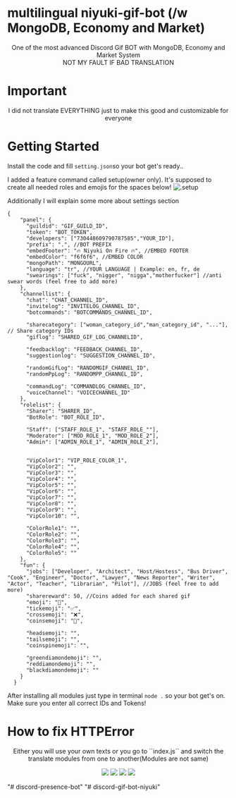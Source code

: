# multilingual niyuki-gif-bot (/w MongoDB, Economy and Market)

<p align="center"> One of the most advanced Discord Gif BOT with MongoDB, Economy and Market System<br>
NOT MY FAULT IF BAD TRANSLATION</p>

# Important
<p align="center">I did not translate EVERYTHING just to make this good and customizable for everyone</p>

# Getting Started

Install the code and fill `setting.json`so your bot get's ready..

I added a feature command called setup(owner only). It's supposed to create all needed roles and emojis for the spaces below!
![.setup]('https://cdn.discordapp.com/attachments/858653613702119465/859154083855073290/unknown.png')

Additionally I will explain some more about settings section
```
{
    "panel": {
      "guildid": "GIF_GUILD_ID",
      "token": "BOT_TOKEN",
      "developers": ["730448609790787585","YOUR_ID"],
      "prefix": ".", //BOT PREFIX
      "embedFooter": "🔥 Niyuki On Fire 🔥", //EMBED FOOTER
      "embedColor": "f6f6f6", //EMBED COLOR
      "mongoPath": "MONGOURL",
      "language": "tr", //YOUR LANGUAGE | Example: en, fr, de
      "swearings": ["fuck", "nigger", "nigga","motherfucker"] //anti swear words (feel free to add more)
    },
    "channellist": {
      "chat": "CHAT_CHANNEL_ID", 
      "invitelog": "INVITELOG_CHANNEL_ID",
      "botcommands": "BOTCOMMANDS_CHANNEL_ID", 

      "sharecategory": ["woman_category_id","man_category_id", "..."], // Share category IDs
      "giflog": "SHARED_GIF_LOG_CHANNELID",

      "feedbacklog": "FEEDBACK_CHANNEL_ID",
      "suggestionlog": "SUGGESTION_CHANNEL_ID",

      "randomGifLog": "RANDOMGIF_CHANNEL_ID",
      "randomPpLog": "RANDOMPP_CHANNEL_ID",

      "commandLog": "COMMANDLOG_CHANNEL_ID",
      "voiceChannel": "VOICECHANNEL_ID"
    },
    "rolelist": {
      "Sharer": "SHARER_ID",
      "BotRole": "BOT_ROLE_ID",

      "Staff": ["STAFF_ROLE_1", "STAFF_ROLE_""],
      "Moderator": ["MOD_ROLE_1", "MOD_ROLE_2"],
      "Admin": ["ADMIN_ROLE_1", "ADMIN_ROLE_2"],


      "VipColor1": "VIP_ROLE_COLOR_1",
      "VipColor2": "",
      "VipColor3": "",
      "VipColor4": "",
      "VipColor5": "",
      "VipColor6": "",
      "VipColor7": "",
      "VipColor8": "",
      "VipColor9": "",
      "VipColor10": "",

      "ColorRole1": "",
      "ColorRole2": "",
      "ColorRole3": "",
      "ColorRole4": "",
      "ColorRole5": ""
    },
    "fun": {
      "jobs": ["Developer", "Architect", "Host/Hostess", "Bus Driver", "Cook", "Engineer", "Doctor", "Lawyer", "News Reporter", "Writer", "Actor", "Teacher", "Librarian", "Pilot"], //JOBS (feel free to add more)
      "sharereward": 50, //Coins added for each shared gif
      "emoji": "💖",
      "tickemoji": "✅",
      "crossemoji": "❌",
      "coinsemoji": "💸",

      "headsemoji": "",
      "tailsemoji": "",
      "coinspinemoji": "",

      "greendiamondemoji": "",
      "reddiamondemoji": "",
      "blackdiamondemoji": ""
    }
  }
```

After installing all modules just type in terminal `node .` so your bot get's on. Make sure you enter all correct IDs and Tokens!

# How to fix HTTPError
<p align="center">Either you will use your own texts or you go to ``index.js`` and switch the translate modules from one to another(Modules are not same)</p>

<p align="center">
  <a href="https://discord.gg/QXghTbvpGU"><img src="https://img.shields.io/badge/Serendia%20Squad%20-006400.svg?&style=for-the-badge&logo=discord&logoColor=white"></a>
  <a href="https://discord.com/users/730448609790787585"><img src="https://img.shields.io/badge/Niyuki%20-808080.svg?&style=for-the-badge&logo=discord&logoColor=white"></a>
  <a href="https://github.com/niyuki"><img src="https://img.shields.io/badge/Github%20-1d202b.svg?&style=for-the-badge&logo=github&logoColor=white"></a>
    <a href="https://npmjs.com/package/niyuki-cli"><img src="https://img.shields.io/badge/My%20Own%20NPM%20Package%20-ff2050.svg?&style=for-the-badge&logo=npm&logoColor=white"></a>
</p>
"# discord-presence-bot" 
"# discord-gif-bot-niyuki" 
